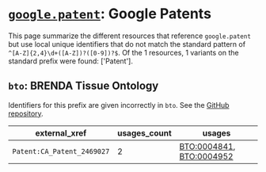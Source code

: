 # [`google.patent`](https://bioregistry.io/google.patent): Google Patents

This page summarize the different resources that reference `google.patent`
but use local unique identifiers that do not match the standard pattern of
`^[A-Z]{2,4}\d+([A-Z])?([0-9])?$`. Of the 1 resources,
1 variants on the standard prefix were found: ['Patent'].

## `bto`: BRENDA Tissue Ontology

Identifiers for this prefix are given incorrectly in `bto`. See the [GitHub repository](https://github.com/BRENDA-Enzymes/BTO).

| external_xref              |   usages_count | usages                                                                                                               |
|----------------------------|----------------|----------------------------------------------------------------------------------------------------------------------|
| `Patent:CA_Patent_2469027` |              2 | [BTO:0004841](http://purl.obolibrary.org/obo/BTO_0004841), [BTO:0004952](http://purl.obolibrary.org/obo/BTO_0004952) |

